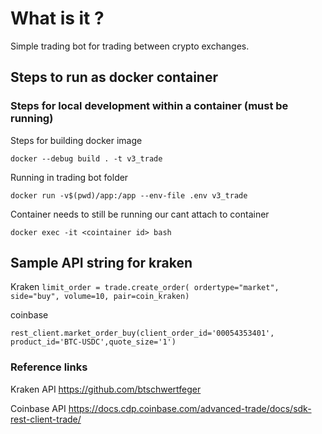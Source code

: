 # What is it ?

Simple trading bot for trading between crypto exchanges.



## Steps to run as docker container

### Steps for local development within a container (must be running)

Steps for building docker image

`docker --debug build . -t v3_trade`

Running in trading bot folder

`docker run -v$(pwd)/app:/app --env-file .env v3_trade `

Container needs to still be running our cant attach to container

`docker exec -it <cointainer id> bash`

## Sample API string for kraken

Kraken
`limit_order = trade.create_order(
                ordertype="market",
                side="buy",
                volume=10,
                pair=coin_kraken)`

coinbase

`rest_client.market_order_buy(client_order_id='00054353401', product_id='BTC-USDC',quote_size='1')`

### Reference links

Kraken API
https://github.com/btschwertfeger


Coinbase API
  https://docs.cdp.coinbase.com/advanced-trade/docs/sdk-rest-client-trade/
